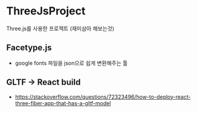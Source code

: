 # ThreeJsProject
Three.js를 사용한 프로젝트 (재미삼아 해보는것)

## Facetype.js
  - google fonts 파일을 json으로 쉽게 변환해주는 툴
  
## GLTF -> React build
  - https://stackoverflow.com/questions/72323496/how-to-deploy-react-three-fiber-app-that-has-a-gltf-model

